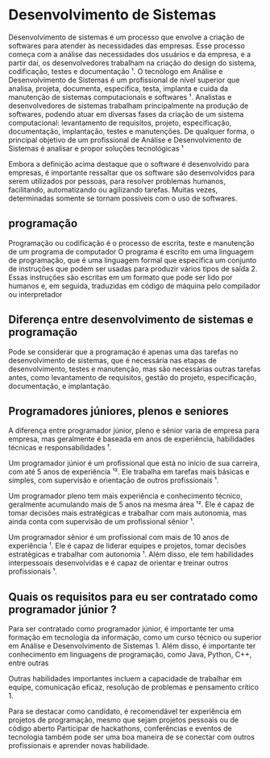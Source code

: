 # Desenvolvimento de Sistemas


Desenvolvimento de sistemas é um processo que envolve a criação de softwares para atender às necessidades das empresas. Esse processo começa com a análise das necessidades dos usuários e da empresa, e a partir daí, os desenvolvedores trabalham na criação do design do sistema, codificação, testes e documentação ¹. O tecnólogo em Análise e Desenvolvimento de Sistemas é um profissional de nível superior que analisa, projeta, documenta, especifica, testa, implanta e cuida da manutenção de sistemas computacionais e softwares ¹. Analistas e desenvolvedores de sistemas trabalham principalmente na produção de softwares, podendo atuar em diversas fases da criação de um sistema computacional: levantamento de requisitos, projeto, especificação, documentação, implantação, testes e manutenções. De qualquer forma, o principal objetivo de um profissional de Análise e Desenvolvimento de Sistemas é analisar e propor soluções tecnológicas ¹

Embora a definição acima destaque que o software é desenvolvido para empresas, é importante ressaltar que os software são desenvolvidos para serem utilizados por pessoas, para resolver problemas humanos, facilitando, automatizando ou agilizando tarefas. Muitas vezes, determinadas somente se tornam possíveis com o uso de softwares. 


## programação 

Programação ou codificação é o processo de escrita, teste e manutenção de um programa de computador O programa é escrito em uma linguagem de programação, que é uma linguagem formal que especifica um conjunto de instruções que podem ser usadas para produzir vários tipos de saída 2. Essas instruções são escritas em um formato que pode ser lido por humanos e, em seguida, traduzidas em código de máquina pelo compilador ou interpretador 

## Diferença entre desenvolvimento de sistemas e programação

Pode se considerar que a programação é apenas uma das tarefas no desenvolvimento de sistemas, que é necessária nas etapas de desenvolvimento, testes e manutenção, mas são necessárias outras tarefas antes, como levantamento de requisitos, gestão do projeto, especificação, documentação, e implantação. 

## Programadores júniores, plenos e seniores

A diferença entre programador júnior, pleno e sênior varia de empresa para empresa, mas geralmente é baseada em anos de experiência, habilidades técnicas e responsabilidades ¹. 

Um programador júnior é um profissional que está no início de sua carreira, com até 5 anos de experiência ¹². Ele trabalha em tarefas mais básicas e simples, com supervisão e orientação de outros profissionais ¹. 

Um programador pleno tem mais experiência e conhecimento técnico, geralmente acumulando mais de 5 anos na mesma área ¹². Ele é capaz de tomar decisões mais estratégicas e trabalhar com mais autonomia, mas ainda conta com supervisão de um profissional sênior ¹.

Um programador sênior é um profissional com mais de 10 anos de experiência ¹. Ele é capaz de liderar equipes e projetos, tomar decisões estratégicas e trabalhar com autonomia ¹. Além disso, ele tem habilidades interpessoais desenvolvidas e é capaz de orientar e treinar outros profissionais ¹.





## Quais os requisitos para eu ser contratado como programador júnior ? 

Para ser contratado como programador júnior, é importante ter uma formação em tecnologia da informação, como um curso técnico ou superior em Análise e Desenvolvimento de Sistemas 1. Além disso, é importante ter conhecimento em linguagens de programação, como Java, Python, C++, entre outras

Outras habilidades importantes incluem a capacidade de trabalhar em equipe, comunicação eficaz, resolução de problemas e pensamento crítico 1.

Para se destacar como candidato, é recomendável ter experiência em projetos de programação, mesmo que sejam projetos pessoais ou de código aberto  Participar de hackathons, conferências e eventos de tecnologia também pode ser uma boa maneira de se conectar com outros profissionais e aprender novas habilidade.